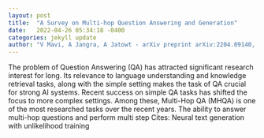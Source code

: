 ```yaml
---
layout: post
title:  "A Survey on Multi-hop Question Answering and Generation"
date:   2022-04-26 05:34:18 -0400
categories: jekyll update
author: "V Mavi, A Jangra, A Jatowt - arXiv preprint arXiv:2204.09140, 2022"
---
```

The problem of Question Answering (QA) has attracted significant research interest for long. Its relevance to language understanding and knowledge retrieval tasks, along with the simple setting makes the task of QA crucial for strong AI systems. Recent success on simple QA tasks has shifted the focus to more complex settings. Among these, Multi-Hop QA (MHQA) is one of the most researched tasks over the recent years. The ability to answer multi-hop questions and perform multi step Cites: Neural text generation with unlikelihood training